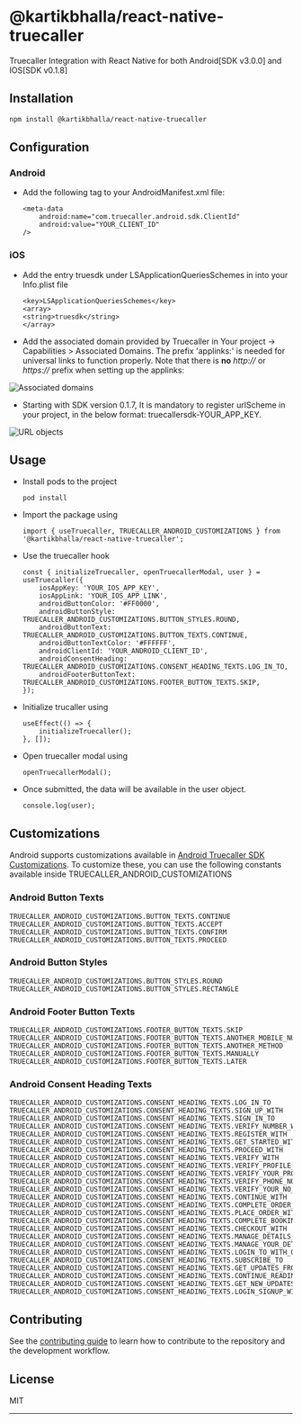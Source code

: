 # @kartikbhalla/react-native-truecaller

Truecaller Integration with React Native for both Android[SDK v3.0.0] and IOS[SDK v0.1.8]

## Installation

```sh
npm install @kartikbhalla/react-native-truecaller
```

## Configuration

### Android

- Add the following <meta-data> tag to your AndroidManifest.xml file:
    ```
    <meta-data 
        android:name="com.truecaller.android.sdk.ClientId"
        android:value="YOUR_CLIENT_ID"
    />
    ```

### iOS

- Add the entry truesdk under LSApplicationQueriesSchemes in into your Info.plist file
    ```
    <key>LSApplicationQueriesSchemes</key>
    <array>
    <string>truesdk</string>
    </array>
    ```
- Add the associated domain provided by Truecaller in Your project -> Capabilities > Associated Domains. The prefix 'applinks:' is needed for universal links to function properly. Note that there is **no** _http://_ or _https://_ prefix when setting up the applinks:

![Associated domains](https://raw.githubusercontent.com/truecaller/ios-sdk/master/documentation/images/associated-domains.png)


- Starting with SDK version 0.1.7, It is mandatory to register urlScheme in your project, in the below format: truecallersdk-YOUR_APP_KEY.

![URL objects](https://docs.truecaller.com/~gitbook/image?url=https%3A%2F%2F3916632365-files.gitbook.io%2F%7E%2Ffiles%2Fv0%2Fb%2Fgitbook-x-prod.appspot.com%2Fo%2Fspaces%252FJzE3kcOEptTlnx7Hgg25%252Fuploads%252FJ62qNp5vHZkbgAJgRyVH%252Fm.png%3Falt%3Dmedia%26token%3D469daddc-0a91-4f04-add6-362806e8c5c4&width=768&dpr=4&quality=100&sign=7959ea37&sv=1
)


## Usage

- Install pods to the project 
    ```
    pod install
    ```

- Import the package using
    ```
    import { useTruecaller, TRUECALLER_ANDROID_CUSTOMIZATIONS } from '@kartikbhalla/react-native-truecaller';
    ```

- Use the truecaller hook
    ```
    const { initializeTruecaller, openTruecallerModal, user } = useTruecaller({
        iosAppKey: 'YOUR_IOS_APP_KEY',
        iosAppLink: 'YOUR_IOS_APP_LINK',
        androidButtonColor: '#FF0000',
        androidButtonStyle: TRUECALLER_ANDROID_CUSTOMIZATIONS.BUTTON_STYLES.ROUND,
        androidButtonText: TRUECALLER_ANDROID_CUSTOMIZATIONS.BUTTON_TEXTS.CONTINUE,
        androidButtonTextColor: '#FFFFFF',
        androidClientId: 'YOUR_ANDROID_CLIENT_ID',
        androidConsentHeading: TRUECALLER_ANDROID_CUSTOMIZATIONS.CONSENT_HEADING_TEXTS.LOG_IN_TO,
        androidFooterButtonText: TRUECALLER_ANDROID_CUSTOMIZATIONS.FOOTER_BUTTON_TEXTS.SKIP,
    });
    ```
- Initialize trucaller using
    ```
    useEffect(() => {
        initializeTruecaller();
    }, []);

    ```
- Open truecaller modal using
    ```
    openTruecallerModal();
    ```

- Once submitted, the data will be available in the user object.
    ```
    console.log(user);
    ```

## Customizations

Android supports customizations available in [Android Truecaller SDK Customizations](https://docs.truecaller.com/truecaller-sdk/android/oauth-sdk-3.0.0/integration-steps/customisation). To customize these, you can use the following constants available inside TRUECALLER_ANDROID_CUSTOMIZATIONS

### Android Button Texts
```
TRUECALLER_ANDROID_CUSTOMIZATIONS.BUTTON_TEXTS.CONTINUE
TRUECALLER_ANDROID_CUSTOMIZATIONS.BUTTON_TEXTS.ACCEPT
TRUECALLER_ANDROID_CUSTOMIZATIONS.BUTTON_TEXTS.CONFIRM
TRUECALLER_ANDROID_CUSTOMIZATIONS.BUTTON_TEXTS.PROCEED
```

### Android Button Styles
```
TRUECALLER_ANDROID_CUSTOMIZATIONS.BUTTON_STYLES.ROUND
TRUECALLER_ANDROID_CUSTOMIZATIONS.BUTTON_STYLES.RECTANGLE
```

### Android Footer Button Texts
```
TRUECALLER_ANDROID_CUSTOMIZATIONS.FOOTER_BUTTON_TEXTS.SKIP
TRUECALLER_ANDROID_CUSTOMIZATIONS.FOOTER_BUTTON_TEXTS.ANOTHER_MOBILE_NUMBER
TRUECALLER_ANDROID_CUSTOMIZATIONS.FOOTER_BUTTON_TEXTS.ANOTHER_METHOD
TRUECALLER_ANDROID_CUSTOMIZATIONS.FOOTER_BUTTON_TEXTS.MANUALLY
TRUECALLER_ANDROID_CUSTOMIZATIONS.FOOTER_BUTTON_TEXTS.LATER
```

### Android Consent Heading Texts
```
TRUECALLER_ANDROID_CUSTOMIZATIONS.CONSENT_HEADING_TEXTS.LOG_IN_TO
TRUECALLER_ANDROID_CUSTOMIZATIONS.CONSENT_HEADING_TEXTS.SIGN_UP_WITH
TRUECALLER_ANDROID_CUSTOMIZATIONS.CONSENT_HEADING_TEXTS.SIGN_IN_TO
TRUECALLER_ANDROID_CUSTOMIZATIONS.CONSENT_HEADING_TEXTS.VERIFY_NUMBER_WITH
TRUECALLER_ANDROID_CUSTOMIZATIONS.CONSENT_HEADING_TEXTS.REGISTER_WITH
TRUECALLER_ANDROID_CUSTOMIZATIONS.CONSENT_HEADING_TEXTS.GET_STARTED_WITH
TRUECALLER_ANDROID_CUSTOMIZATIONS.CONSENT_HEADING_TEXTS.PROCEED_WITH
TRUECALLER_ANDROID_CUSTOMIZATIONS.CONSENT_HEADING_TEXTS.VERIFY_WITH
TRUECALLER_ANDROID_CUSTOMIZATIONS.CONSENT_HEADING_TEXTS.VERIFY_PROFILE_WITH
TRUECALLER_ANDROID_CUSTOMIZATIONS.CONSENT_HEADING_TEXTS.VERIFY_YOUR_PROFILE_WITH
TRUECALLER_ANDROID_CUSTOMIZATIONS.CONSENT_HEADING_TEXTS.VERIFY_PHONE_NO_WITH
TRUECALLER_ANDROID_CUSTOMIZATIONS.CONSENT_HEADING_TEXTS.VERIFY_YOUR_NO_WITH
TRUECALLER_ANDROID_CUSTOMIZATIONS.CONSENT_HEADING_TEXTS.CONTINUE_WITH
TRUECALLER_ANDROID_CUSTOMIZATIONS.CONSENT_HEADING_TEXTS.COMPLETE_ORDER_WITH
TRUECALLER_ANDROID_CUSTOMIZATIONS.CONSENT_HEADING_TEXTS.PLACE_ORDER_WITH
TRUECALLER_ANDROID_CUSTOMIZATIONS.CONSENT_HEADING_TEXTS.COMPLETE_BOOKING_WITH
TRUECALLER_ANDROID_CUSTOMIZATIONS.CONSENT_HEADING_TEXTS.CHECKOUT_WITH
TRUECALLER_ANDROID_CUSTOMIZATIONS.CONSENT_HEADING_TEXTS.MANAGE_DETAILS_WITH
TRUECALLER_ANDROID_CUSTOMIZATIONS.CONSENT_HEADING_TEXTS.MANAGE_YOUR_DETAILS_WITH
TRUECALLER_ANDROID_CUSTOMIZATIONS.CONSENT_HEADING_TEXTS.LOGIN_TO_WITH_ONE_TAP
TRUECALLER_ANDROID_CUSTOMIZATIONS.CONSENT_HEADING_TEXTS.SUBSCRIBE_TO
TRUECALLER_ANDROID_CUSTOMIZATIONS.CONSENT_HEADING_TEXTS.GET_UPDATES_FROM
TRUECALLER_ANDROID_CUSTOMIZATIONS.CONSENT_HEADING_TEXTS.CONTINUE_READING_ON
TRUECALLER_ANDROID_CUSTOMIZATIONS.CONSENT_HEADING_TEXTS.GET_NEW_UPDATES_FROM
TRUECALLER_ANDROID_CUSTOMIZATIONS.CONSENT_HEADING_TEXTS.LOGIN_SIGNUP_WITH
```

## Contributing

See the [contributing guide](CONTRIBUTING.md) to learn how to contribute to the repository and the development workflow.

## License

MIT

---



